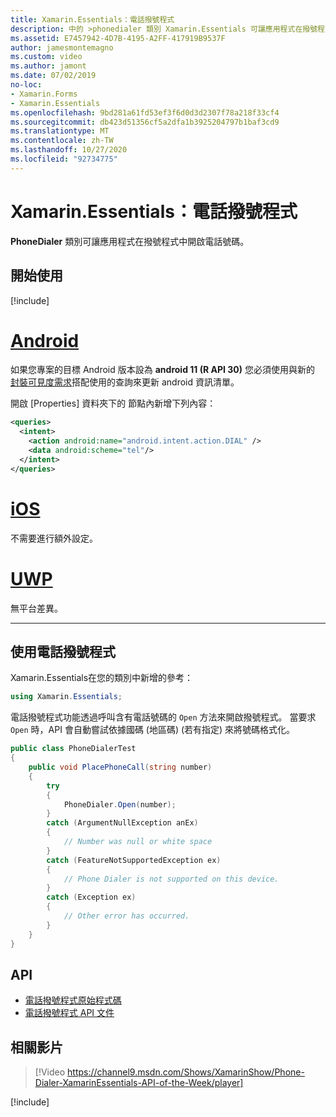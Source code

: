 ```yaml
---
title: Xamarin.Essentials：電話撥號程式
description: 中的 >phonedialer 類別 Xamarin.Essentials 可讓應用程式在撥號程式中開啟電話號碼
ms.assetid: E7457942-4D7B-4195-A2FF-417919B9537F
author: jamesmontemagno
ms.custom: video
ms.author: jamont
ms.date: 07/02/2019
no-loc:
- Xamarin.Forms
- Xamarin.Essentials
ms.openlocfilehash: 9bd281a61fd53ef3f6d0d3d2307f78a218f33cf4
ms.sourcegitcommit: db423d51356cf5a2dfa1b3925204797b1baf3cd9
ms.translationtype: MT
ms.contentlocale: zh-TW
ms.lasthandoff: 10/27/2020
ms.locfileid: "92734775"
---
```

# <a name="no-locxamarinessentials-phone-dialer"></a>Xamarin.Essentials：電話撥號程式

**PhoneDialer** 類別可讓應用程式在撥號程式中開啟電話號碼。

## <a name="get-started"></a>開始使用

[!include[](~/essentials/includes/get-started.md)]

# <a name="android"></a>[Android](#tab/android)

如果您專案的目標 Android 版本設為 **android 11 (R API 30)** 您必須使用與新的 [封裝可見度需求](https://developer.android.com/preview/privacy/package-visibility)搭配使用的查詢來更新 android 資訊清單。

開啟 [Properties]  資料夾下的  節點內新增下列內容：

```xml
<queries>
  <intent>
    <action android:name="android.intent.action.DIAL" />
    <data android:scheme="tel"/>
  </intent>
</queries>
```

# <a name="ios"></a>[iOS](#tab/ios)

不需要進行額外設定。

# <a name="uwp"></a>[UWP](#tab/uwp)

無平台差異。

-----

## <a name="using-phone-dialer"></a>使用電話撥號程式

Xamarin.Essentials在您的類別中新增的參考：

```csharp
using Xamarin.Essentials;
```

電話撥號程式功能透過呼叫含有電話號碼的 `Open` 方法來開啟撥號程式。 當要求 `Open` 時，API 會自動嘗試依據國碼 (地區碼) (若有指定) 來將號碼格式化。

```csharp
public class PhoneDialerTest
{
    public void PlacePhoneCall(string number)
    {
        try
        {
            PhoneDialer.Open(number);
        }
        catch (ArgumentNullException anEx)
        {
            // Number was null or white space
        }
        catch (FeatureNotSupportedException ex)
        {
            // Phone Dialer is not supported on this device.
        }
        catch (Exception ex)
        {
            // Other error has occurred.
        }
    }
}
```

## <a name="api"></a>API

- [電話撥號程式原始程式碼](https://github.com/xamarin/Essentials/tree/main/Xamarin.Essentials/PhoneDialer)
- [電話撥號程式 API 文件](xref:Xamarin.Essentials.PhoneDialer)

## <a name="related-video"></a>相關影片

> [!Video https://channel9.msdn.com/Shows/XamarinShow/Phone-Dialer-XamarinEssentials-API-of-the-Week/player]

[!include[](~/essentials/includes/xamarin-show-essentials.md)]
